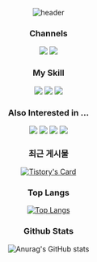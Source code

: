 <div align=center>
  
![header](https://capsule-render.vercel.app/api?type=soft&color=1c254f&fontColor=22ffff&height=200&section=header&text=난리범석서범석&fontSize=40&animation=blinking&stroke=e741e9&strokeWidth=2)


### Channels
[<img src="https://img.shields.io/badge/Tistory-000000?style=flat&logo=tistory&logoColor=#white"/>](https://sbslc.tistory.com/)
[<img src="https://img.shields.io/badge/Gmail-ffffff?style=flat&logo=gmail&logoColor=#white"/>](mailto://sbslc2000@gmail.com)


### My Skill
<img src="https://img.shields.io/badge/SpringBoot-6DB33F?style=flat&logo=springboot&logoColor=ffffff"/>
<img src="https://img.shields.io/badge/MySQL-4479A1?style=flat&logo=mysql&logoColor=ffffff"/>
<img src="https://img.shields.io/badge/AWS-232F3E?style=flat&logo=amazonaws&logoColor=ffffff"/>

### Also Interested in ...
<img src="https://img.shields.io/badge/JUnit-25A162?style=flat&logo=junit5&logoColor=ffffff"/>
<img src="https://img.shields.io/badge/Hibernate-59666C?style=flat&logo=hibernate&logoColor=ffffff"/>
<img src="https://img.shields.io/badge/Javascript-F7DF1E?style=flat&logo=javascript&logoColor=ffffff"/>
<img src="https://img.shields.io/badge/React.js-02B3E4?style=flat&logo=react&logoColor=ffffff"/>

### 최근 게시물
[![Tistory's Card](https://github-readme-tistory-card.vercel.app/api?name=sbslc&theme=tistory)](https://sbslc.tistory.com)

### Top Langs

[![Top Langs](https://github-readme-stats.vercel.app/api/top-langs/?username=sbslc2000&layout=compact)](https://github.com/sbslc2000/github-readme-stats)

### Github Stats

![Anurag's GitHub stats](https://github-readme-stats.vercel.app/api?username=sbslc2000&theme=discord_old_blurple&show_icons=true)


<!--
**sbslc2000/sbslc2000** is a ✨ _special_ ✨ repository because its `README.md` (this file) appears on your GitHub profile.

Here are some ideas to get you started:

- 🔭 I’m currently working on ...
- 🌱 I’m currently learning ...
- 👯 I’m looking to collaborate on ...
- 🤔 I’m looking for help with ...
- 💬 Ask me about ...
- 📫 How to reach me: ...
- 😄 Pronouns: ...
- ⚡ Fun fact: ...
-->

</div>
